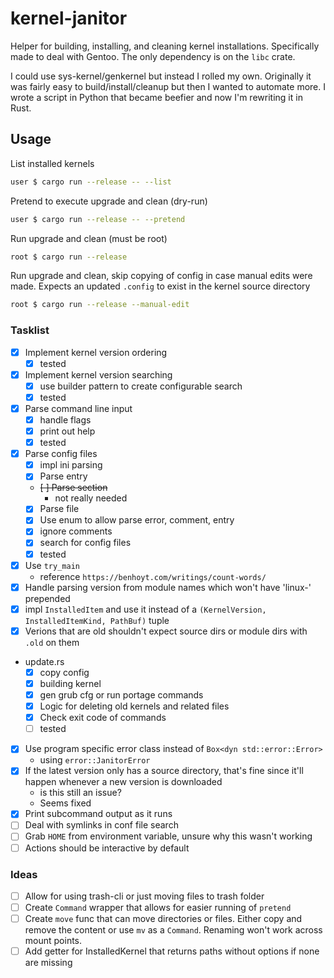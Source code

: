 # kernel-janitor
Helper for building, installing, and cleaning kernel installations. Specifically made to deal with Gentoo. 
The only dependency is on the `libc` crate.

I could use sys-kernel/genkernel but instead I rolled my own. Originally it was fairly easy to build/install/cleanup but then I wanted
to automate more. I wrote a script in Python that became beefier and now I'm rewriting it in Rust.

## Usage
List installed kernels
```bash
user $ cargo run --release -- --list
```

Pretend to execute upgrade and clean (dry-run)
```bash
user $ cargo run --release -- --pretend
```

Run upgrade and clean (must be root)
```bash
root $ cargo run --release
```

Run upgrade and clean, skip copying of config in case manual edits were made.
Expects an updated `.config` to exist in the kernel source directory
```bash
root $ cargo run --release --manual-edit
```


### Tasklist
* [x] Implement kernel version ordering
    - [x] tested
* [x] Implement kernel version searching
    - [x] use builder pattern to create configurable search
    - [x] tested
* [x] Parse command line input
    - [x] handle flags
    - [x] print out help
    - [x] tested
* [x] Parse config files
    - [x] impl ini parsing
    - [x] Parse entry
    - ~~[ ] Parse section~~
        - not really needed
    - [x] Parse file
    - [x] Use enum to allow parse error, comment, entry
    - [x] ignore comments
    - [x] search for config files
    - [x] tested
* [x] Use `try_main`
    - reference `https://benhoyt.com/writings/count-words/`
* [x] Handle parsing version from module names which won't have 'linux-' prepended
* [x] impl `InstalledItem` and use it instead of a `(KernelVersion, InstalledItemKind, PathBuf)` tuple
* [x] Verions that are old shouldn't expect source dirs or module dirs with `.old` on them
* update.rs 
    - [x] copy config
    - [x] building kernel
    - [x] gen grub cfg or run portage commands
    - [x] Logic for deleting old kernels and related files
    - [x] Check exit code of commands
    - [ ] tested
* [x] Use program specific error class instead of `Box<dyn std::error::Error>`
    - using `error::JanitorError`
* [x] If the latest version only has a source directory, that's fine since it'll happen whenever a new version is downloaded
    - is this still an issue?
    - Seems fixed
* [x] Print subcommand output as it runs
* [ ] Deal with symlinks in conf file search
* [ ] Grab `HOME` from environment variable, unsure why this wasn't working
* [ ] Actions should be interactive by default

### Ideas
* [ ] Allow for using trash-cli or just moving files to trash folder
* [ ] Create `Command` wrapper that allows for easier running of `pretend`
* [ ] Create `move` func that can move directories or files. Either copy and remove the content
      or use `mv` as a `Command`. Renaming won't work across mount points.
* [ ] Add getter for InstalledKernel that returns paths without options if none are missing